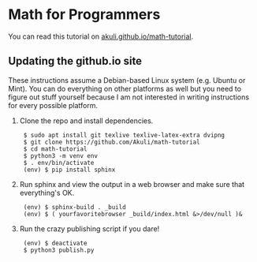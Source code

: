 # Math for Programmers

You can read this tutorial on
[akuli.github.io/math-tutorial](https://akuli.github.io/math-tutorial).

## Updating the github.io site

These instructions assume a Debian-based Linux system (e.g. Ubuntu or
Mint). You can do everything on other platforms as well but you need to
figure out stuff yourself because I am not interested in writing
instructions for every possible platform.

1. Clone the repo and install dependencies.

        $ sudo apt install git texlive texlive-latex-extra dvipng
        $ git clone https://github.com/Akuli/math-tutorial
        $ cd math-tutorial
        $ python3 -m venv env
        $ . env/bin/activate
        (env) $ pip install sphinx

2. Run sphinx and view the output in a web browser and make sure that
   everything's OK.

        (env) $ sphinx-build . _build
        (env) $ ( yourfavoritebrowser _build/index.html &>/dev/null )&

3. Run the crazy publishing script if you dare!

        (env) $ deactivate
        $ python3 publish.py
